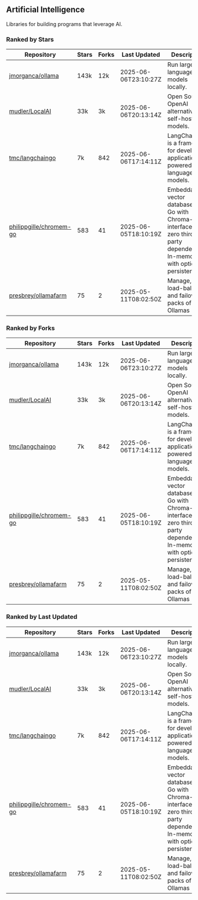 ## Artificial Intelligence

Libraries for building programs that leverage AI.

### Ranked by Stars

| Repository | Stars | Forks | Last Updated | Description | 
|------------|-------|-------|--------------|-------------|
| [jmorganca/ollama](https://github.com/jmorganca/ollama) | 143k | 12k | 2025-06-06T23:10:27Z |  Run large language models locally. |
| [mudler/LocalAI](https://github.com/mudler/LocalAI) | 33k | 3k | 2025-06-06T20:13:14Z |  Open Source OpenAI alternative, self-host AI models. |
| [tmc/langchaingo](https://github.com/tmc/langchaingo) | 7k | 842 | 2025-06-06T17:14:11Z |  LangChainGo is a framework for developing applications powered by language models. |
| [philippgille/chromem-go](https://github.com/philippgille/chromem-go) | 583 | 41 | 2025-06-05T18:10:19Z |  Embeddable vector database for Go with Chroma-like interface and zero third-party dependencies. In-memory with optional persistence. |
| [presbrey/ollamafarm](https://github.com/presbrey/ollamafarm) | 75 | 2 | 2025-05-11T08:02:50Z |  Manage, load-balance, and failover packs of Ollamas |

### Ranked by Forks

| Repository | Stars | Forks | Last Updated | Description | 
|------------|-------|-------|--------------|-------------|
| [jmorganca/ollama](https://github.com/jmorganca/ollama) | 143k | 12k | 2025-06-06T23:10:27Z |  Run large language models locally. |
| [mudler/LocalAI](https://github.com/mudler/LocalAI) | 33k | 3k | 2025-06-06T20:13:14Z |  Open Source OpenAI alternative, self-host AI models. |
| [tmc/langchaingo](https://github.com/tmc/langchaingo) | 7k | 842 | 2025-06-06T17:14:11Z |  LangChainGo is a framework for developing applications powered by language models. |
| [philippgille/chromem-go](https://github.com/philippgille/chromem-go) | 583 | 41 | 2025-06-05T18:10:19Z |  Embeddable vector database for Go with Chroma-like interface and zero third-party dependencies. In-memory with optional persistence. |
| [presbrey/ollamafarm](https://github.com/presbrey/ollamafarm) | 75 | 2 | 2025-05-11T08:02:50Z |  Manage, load-balance, and failover packs of Ollamas |

### Ranked by Last Updated

| Repository | Stars | Forks | Last Updated | Description | 
|------------|-------|-------|--------------|-------------|
| [jmorganca/ollama](https://github.com/jmorganca/ollama) | 143k | 12k | 2025-06-06T23:10:27Z |  Run large language models locally. |
| [mudler/LocalAI](https://github.com/mudler/LocalAI) | 33k | 3k | 2025-06-06T20:13:14Z |  Open Source OpenAI alternative, self-host AI models. |
| [tmc/langchaingo](https://github.com/tmc/langchaingo) | 7k | 842 | 2025-06-06T17:14:11Z |  LangChainGo is a framework for developing applications powered by language models. |
| [philippgille/chromem-go](https://github.com/philippgille/chromem-go) | 583 | 41 | 2025-06-05T18:10:19Z |  Embeddable vector database for Go with Chroma-like interface and zero third-party dependencies. In-memory with optional persistence. |
| [presbrey/ollamafarm](https://github.com/presbrey/ollamafarm) | 75 | 2 | 2025-05-11T08:02:50Z |  Manage, load-balance, and failover packs of Ollamas |

